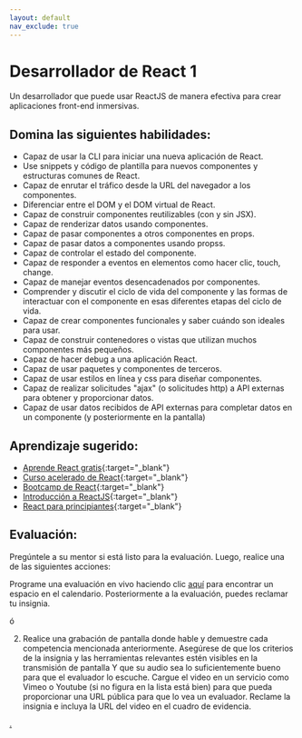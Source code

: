 ```yaml
---
layout: default
nav_exclude: true
---
```

# Desarrollador de React 1

Un desarrollador que puede usar ReactJS de manera efectiva para crear aplicaciones front-end inmersivas.

## Domina las siguientes habilidades:

- Capaz de usar la CLI para iniciar una nueva aplicación de React.
- Use snippets y código de plantilla para nuevos componentes y estructuras comunes de React.
- Capaz de enrutar el tráfico desde la URL del navegador a los componentes.
- Diferenciar entre el DOM y el DOM virtual de React.
- Capaz de construir componentes reutilizables (con y sin JSX).
- Capaz de renderizar datos usando componentes.
- Capaz de pasar componentes a otros componentes en props.
- Capaz de pasar datos a componentes usando propss.
- Capaz de controlar el estado del componente.
- Capaz de responder a eventos en elementos como hacer clic, touch, change.
- Capaz de manejar eventos desencadenados por componentes.
- Comprender y discutir el ciclo de vida del componente y las formas de interactuar con el componente en esas diferentes etapas del ciclo de vida.
- Capaz de crear componentes funcionales y saber cuándo son ideales para usar.
- Capaz de construir contenedores o vistas que utilizan muchos componentes más pequeños.
- Capaz de hacer debug a una aplicación React.
- Capaz de usar paquetes y componentes de terceros.
- Capaz de usar estilos en línea y css para diseñar componentes.
- Capaz de realizar solicitudes "ajax" (o solicitudes http) a API externas para obtener y proporcionar datos.
- Capaz de usar datos recibidos de API externas para completar datos en un componente (y posteriormente en la pantalla)

## Aprendizaje sugerido:

- [Aprende React gratis](https://scrimba.com/g/glearnreact){:target="\_blank"}
- [Curso acelerado de React](https://www.youtube.com/watch?v=Ke90Tje7VS0){:target="\_blank"}
- [Bootcamp de React](https://tylermcginnis.com/free-react-bootcamp/){:target="\_blank"}
- [Introducción a ReactJS](https://www.edx.org/course/introduction-to-reactjs){:target="\_blank"}
- [React para principiantes](https://reactforbeginners.com/){:target="\_blank"}

## Evaluación:

Pregúntele a su mentor si está listo para la evaluación. Luego, realice una de las siguientes acciones:

Programe una evaluación en vivo haciendo clic [aquí](https://webdev.codex.academy/mastery-eval-3?badge=wa0Us0a_RSiW4ZvlbW6tRA) para encontrar un espacio en el calendario. Posteriormente a la evaluación, puedes reclamar tu insignia.

ó

2. Realice una grabación de pantalla donde hable y demuestre cada competencia mencionada anteriormente. Asegúrese de que los criterios de la insignia y las herramientas relevantes estén visibles en la transmisión de pantalla Y que su audio sea lo suficientemente bueno para que el evaluador lo escuche. Cargue el video en un servicio como Vimeo o Youtube (si no figura en la lista está bien) para que pueda proporcionar una URL pública para que lo vea un evaluador. Reclame la insignia e incluya la URL del video en el cuadro de evidencia.

[.](level-3)
